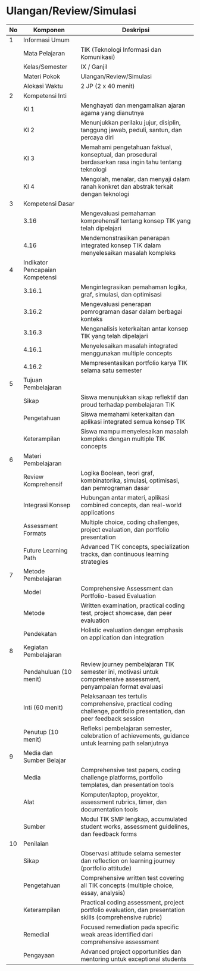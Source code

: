 # Ulangan/Review/Simulasi

<table>
<thead><tr class="header"><th>No</th><th>Komponen</th><th>Deskripsi</th></tr></thead>
<tbody>
<tr class="header"><td>1</td><td>Informasi Umum</td><td></td></tr>
<tr><td></td><td>Mata Pelajaran</td><td>TIK (Teknologi Informasi dan Komunikasi)</td></tr>
<tr><td></td><td>Kelas/Semester</td><td>IX / Ganjil</td></tr>
<tr><td></td><td>Materi Pokok</td><td>Ulangan/Review/Simulasi</td></tr>
<tr><td></td><td>Alokasi Waktu</td><td>2 JP (2 x 40 menit)</td></tr>
<tr class="header"><td>2</td><td>Kompetensi Inti</td><td></td></tr>
<tr><td></td><td>KI 1</td><td>Menghayati dan mengamalkan ajaran agama yang dianutnya</td></tr>
<tr><td></td><td>KI 2</td><td>Menunjukkan perilaku jujur, disiplin, tanggung jawab, peduli, santun, dan percaya diri</td></tr>
<tr><td></td><td>KI 3</td><td>Memahami pengetahuan faktual, konseptual, dan prosedural berdasarkan rasa ingin tahu tentang teknologi</td></tr>
<tr><td></td><td>KI 4</td><td>Mengolah, menalar, dan menyaji dalam ranah konkret dan abstrak terkait dengan teknologi</td></tr>
<tr class="header"><td>3</td><td>Kompetensi Dasar</td><td></td></tr>
<tr><td></td><td>3.16</td><td>Mengevaluasi pemahaman komprehensif tentang konsep TIK yang telah dipelajari</td></tr>
<tr><td></td><td>4.16</td><td>Mendemonstrasikan penerapan integrated konsep TIK dalam menyelesaikan masalah kompleks</td></tr>
<tr class="header"><td>4</td><td>Indikator Pencapaian Kompetensi</td><td></td></tr>
<tr><td></td><td>3.16.1</td><td>Mengintegrasikan pemahaman logika, graf, simulasi, dan optimisasi</td></tr>
<tr><td></td><td>3.16.2</td><td>Mengevaluasi penerapan pemrograman dasar dalam berbagai konteks</td></tr>
<tr><td></td><td>3.16.3</td><td>Menganalisis keterkaitan antar konsep TIK yang telah dipelajari</td></tr>
<tr><td></td><td>4.16.1</td><td>Menyelesaikan masalah integrated menggunakan multiple concepts</td></tr>
<tr><td></td><td>4.16.2</td><td>Mempresentasikan portfolio karya TIK selama satu semester</td></tr>
<tr class="header"><td>5</td><td>Tujuan Pembelajaran</td><td></td></tr>
<tr><td></td><td>Sikap</td><td>Siswa menunjukkan sikap reflektif dan proud terhadap pembelajaran TIK</td></tr>
<tr><td></td><td>Pengetahuan</td><td>Siswa memahami keterkaitan dan aplikasi integrated semua konsep TIK</td></tr>
<tr><td></td><td>Keterampilan</td><td>Siswa mampu menyelesaikan masalah kompleks dengan multiple TIK concepts</td></tr>
<tr class="header"><td>6</td><td>Materi Pembelajaran</td><td></td></tr>
<tr><td></td><td>Review Komprehensif</td><td>Logika Boolean, teori graf, kombinatorika, simulasi, optimisasi, dan pemrograman dasar</td></tr>
<tr><td></td><td>Integrasi Konsep</td><td>Hubungan antar materi, aplikasi combined concepts, dan real-world applications</td></tr>
<tr><td></td><td>Assessment Formats</td><td>Multiple choice, coding challenges, project evaluation, dan portfolio presentation</td></tr>
<tr><td></td><td>Future Learning Path</td><td>Advanced TIK concepts, specialization tracks, dan continuous learning strategies</td></tr>
<tr class="header"><td>7</td><td>Metode Pembelajaran</td><td></td></tr>
<tr><td></td><td>Model</td><td>Comprehensive Assessment dan Portfolio-based Evaluation</td></tr>
<tr><td></td><td>Metode</td><td>Written examination, practical coding test, project showcase, dan peer evaluation</td></tr>
<tr><td></td><td>Pendekatan</td><td>Holistic evaluation dengan emphasis on application dan integration</td></tr>
<tr class="header"><td>8</td><td>Kegiatan Pembelajaran</td><td></td></tr>
<tr><td></td><td>Pendahuluan (10 menit)</td><td>Review journey pembelajaran TIK semester ini, motivasi untuk comprehensive assessment, penyampaian format evaluasi</td></tr>
<tr><td></td><td>Inti (60 menit)</td><td>Pelaksanaan tes tertulis comprehensive, practical coding challenge, portfolio presentation, dan peer feedback session</td></tr>
<tr><td></td><td>Penutup (10 menit)</td><td>Refleksi pembelajaran semester, celebration of achievements, guidance untuk learning path selanjutnya</td></tr>
<tr class="header"><td>9</td><td>Media dan Sumber Belajar</td><td></td></tr>
<tr><td></td><td>Media</td><td>Comprehensive test papers, coding challenge platforms, portfolio templates, dan presentation tools</td></tr>
<tr><td></td><td>Alat</td><td>Komputer/laptop, proyektor, assessment rubrics, timer, dan documentation tools</td></tr>
<tr><td></td><td>Sumber</td><td>Modul TIK SMP lengkap, accumulated student works, assessment guidelines, dan feedback forms</td></tr>
<tr class="header"><td>10</td><td>Penilaian</td><td></td></tr>
<tr><td></td><td>Sikap</td><td>Observasi attitude selama semester dan reflection on learning journey (portfolio attitude)</td></tr>
<tr><td></td><td>Pengetahuan</td><td>Comprehensive written test covering all TIK concepts (multiple choice, essay, analysis)</td></tr>
<tr><td></td><td>Keterampilan</td><td>Practical coding assessment, project portfolio evaluation, dan presentation skills (comprehensive rubric)</td></tr>
<tr><td></td><td>Remedial</td><td>Focused remediation pada specific weak areas identified dari comprehensive assessment</td></tr>
<tr><td></td><td>Pengayaan</td><td>Advanced project opportunities dan mentoring untuk exceptional students</td></tr>
</tbody>
</table>